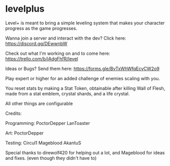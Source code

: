 # levelplus

Level+ is meant to bring a simple leveling system that makes your character progress as the game progresses.

Wanna join a server and interact with the dev? Click here: https://discord.gg/DEwwnbW

Check out what I'm working on and to come here: https://trello.com/b/jAdgFhfR/level

Ideas or Bugs? Send them here: https://forms.gle/BvTxWhWfqEcyCW2o9

Play expert or higher for an added challenge of enemies scaling with you.

You reset stats by making a Stat Token, obtainable after killing Wall of Flesh, made from a stat emblem, crystal shards, and a life crystal.

All other things are configurable

Credits:

Programming:
	PoctorDepper
	LanToaster

Art:
	PoctorDepper

Testing:
	Circul1
	Mageblood
	AkantuS

Special thanks to direwolf420 for helping out a lot, and Mageblood for ideas and fixes. (even though they didn't have to)
